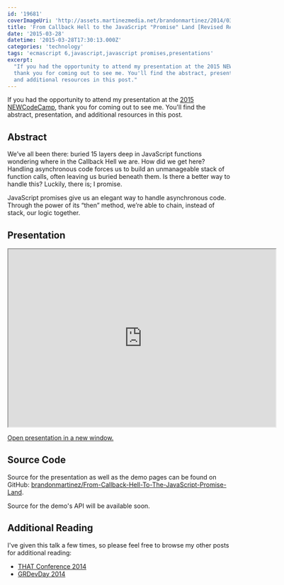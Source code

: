 ```yaml
---
id: '19681'
coverImageUri: 'http://assets.martinezmedia.net/brandonmartinez/2014/03/welcometocallbackhell.jpg'
title: 'From Callback Hell to the JavaScript "Promise" Land [Revised Recap]'
date: '2015-03-28'
datetime: '2015-03-28T17:30:13.000Z'
categories: 'technology'
tags: 'ecmascript 6,javascript,javascript promises,presentations'
excerpt:
  "If you had the opportunity to attend my presentation at the 2015 NEWCodeCamp,
  thank you for coming out to see me. You'll find the abstract, presentation,
  and additional resources in this post."
---
```


If you had the opportunity to attend my presentation at the
[2015 NEWCodeCamp](http://www.newcodecamp.com/), thank you for coming out to see
me. You'll find the abstract, presentation, and additional resources in this
post.

## Abstract

We’ve all been there: buried 15 layers deep in JavaScript functions wondering
where in the Callback Hell we are. How did we get here? Handling asynchronous
code forces us to build an unmanageable stack of function calls, often leaving
us buried beneath them. Is there a better way to handle this? Luckily, there is;
I promise.

JavaScript promises give us an elegant way to handle asynchronous code. Through
the power of its “then” method, we’re able to chain, instead of stack, our logic
together.

## Presentation

<iframe src="http://brandonmartinez.github.io/From-Callback-Hell-To-The-JavaScript-Promise-Land/slides/" height="402" width="604"></iframe>

[Open presentation in a new window.](http://brandonmartinez.github.io/From-Callback-Hell-To-The-JavaScript-Promise-Land/slides/)

## Source Code

Source for the presentation as well as the demo pages can be found on GitHub:
[brandonmartinez/From-Callback-Hell-To-The-JavaScript-Promise-Land](https://github.com/brandonmartinez/From-Callback-Hell-To-The-JavaScript-Promise-Land).

Source for the demo's API will be available soon.

## Additional Reading

I've given this talk a few times, so please feel free to browse my other posts
for additional reading:

- [THAT Conference 2014](https://www.brandonmartinez.com/2014/08/11/that-conference-presentation-recap-from-callback-hell-to-the-javascript-promise-land/ 'THAT Conference Presentation Recap: From Callback Hell to the JavaScript “Promise” Land')
- [GRDevDay 2014](https://www.brandonmartinez.com/2014/03/22/grdevday-presentation-recap-from-callback-hell-to-the-javascript-promise-land/ 'GRDevDay Presentation Recap: From Callback Hell to the JavaScript “Promise” Land')
